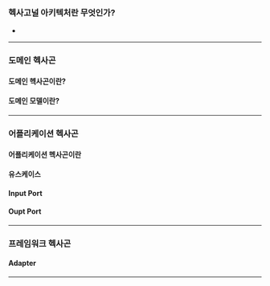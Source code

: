 ### 헥사고널 아키텍처란 무엇인가?
- 
___
### 도메인 헥사곤
#### 도메인 헥사곤이란?
#### 도메인 모델이란?
___
### 어플리케이션 헥사곤
#### 어플리케이션 헥사곤이란
#### 유스케이스
#### Input Port
#### Oupt Port
___
### 프레임워크 헥사곤
#### Adapter
___
